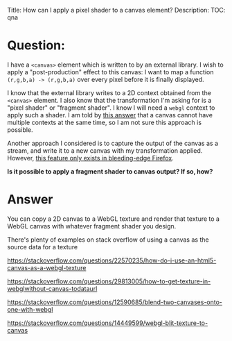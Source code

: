 Title: How can I apply a pixel shader to a canvas element?
Description:
TOC: qna

# Question:

I have a `<canvas>` element which is written to by an external library. I wish to apply a "post-production" effect to this canvas: I want to map a function `(r,g,b,a) -> (r,g,b,a)` over every pixel before it is finally displayed.

I know that the external library writes to a 2D context obtained from the `<canvas>` element. I also know that the transformation I'm asking for is a "pixel shader" or "fragment shader". I know I will need a `webgl` context to apply such a shader. I am told by [this answer](https://stackoverflow.com/a/8466639/229792) that a canvas cannot have multiple contexts at the same time, so I am not sure this approach is possible.

Another approach I considered is to capture the output of the canvas as a stream, and write it to a new canvas with my transformation applied. However, [this feature only exists in bleeding-edge Firefox](https://developer.mozilla.org/en-US/docs/Web/API/CanvasCaptureMediaStream/canvas).

**Is it possible to apply a fragment shader to canvas output? If so, how?**

# Answer

You can copy a 2D canvas to a WebGL texture and render that texture to a WebGL canvas with whatever fragment shader you design. 

There's plenty of examples on stack overflow of using a canvas as the source data for a texture

https://stackoverflow.com/questions/22570235/how-do-i-use-an-html5-canvas-as-a-webgl-texture

https://stackoverflow.com/questions/29813005/how-to-get-texture-in-webglwithout-canvas-todataurl

https://stackoverflow.com/questions/12590685/blend-two-canvases-onto-one-with-webgl

https://stackoverflow.com/questions/14449599/webgl-blit-texture-to-canvas

